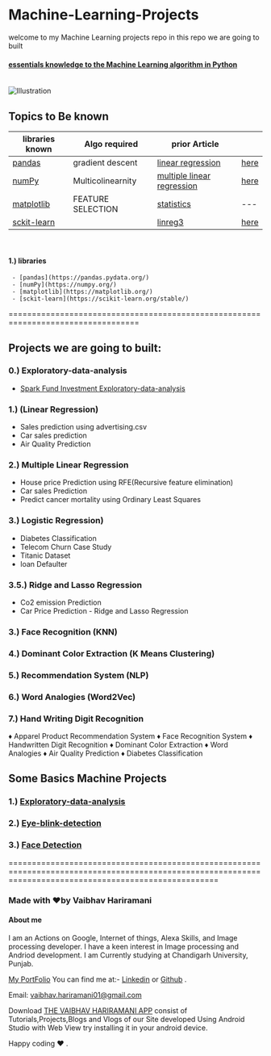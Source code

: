 # Machine-Learning-Projects
welcome to my Machine Learning projects repo in this repo we are going to built


#### [essentials knowledge to the Machine Learning algorithm in Python](https://sites.google.com/view/geeky-traveller/machine-learning/essentials-of-the-machine-learning)

<br>

<img src="https://github.com/maelfabien/maelfabien.github.io/blob/master/assets/images/ml_head.jpg" alt="Illustration"/>

## Topics to Be known

| libraries known | Algo required | prior Article |  |
| --- | --- | --- | --- |
| [pandas](https://pandas.pydata.org/) | gradient descent | [linear regression](https://maelfabien.github.io/statistics/linreg/) | [here]() |
| [numPy](https://numpy.org/) | Multicolinearnity | [multiple linear regression](https://maelfabien.github.io/statistics/linreg2/) | [here]() |
| [matplotlib](https://matplotlib.org/) | FEATURE SELECTION | [statistics](https://maelfabien.github.io/statistics/Tests/) | --- |
| [sckit-learn](https://scikit-learn.org/stable/) |  | [linreg3](https://maelfabien.github.io/statistics/linreg3/) | [here]() |


<br>
 
#### 1.) libraries
     - [pandas](https://pandas.pydata.org/)
     - [numPy](https://numpy.org/)
     - [matplotlib](https://matplotlib.org/)
     - [sckit-learn](https://scikit-learn.org/stable/)

==================================================================================

##  Projects we are going to built:

### 0.) Exploratory-data-analysis
  - [Spark Fund Investment Exploratory-data-analysis](https://github.com/vaibhavhariaramani/Exploratory-data-analysis-Spark-Funds-Investment-CaseStudy)

### 1.) (Linear Regression) 
   - Sales prediction using advertising.csv
   - Car sales prediction
   - Air Quality Prediction 
### 2.) Multiple Linear Regression
   - House price Prediction using RFE(Recursive feature elimination)
   - Car sales Prediction
   - Predict cancer mortality using Ordinary Least Squares
### 3.) Logistic Regression) 
   - Diabetes Classification 
   - Telecom Churn Case Study
   - Titanic Dataset
   - loan Defaulter
### 3.5.) Ridge and Lasso Regression
   - Co2 emission Prediction
   - Car Price Prediction - Ridge and Lasso Regression    
### 3.) Face Recognition (KNN) 
### 4.) Dominant Color Extraction (K Means Clustering) 
### 5.) Recommendation System (NLP) 
### 6.) Word Analogies (Word2Vec)
### 7.) Hand Writing Digit Recognition
♦ Apparel Product Recommendation System
♦ Face Recognition System
♦ Handwritten Digit Recognition
♦ Dominant Color Extraction 
♦ Word Analogies
♦ Air Quality Prediction
♦ Diabetes Classification

## Some Basics Machine Projects
### 1.) [Exploratory-data-analysis](https://github.com/vaibhavhariaramani/Exploratory-data-analysis-Spark-Funds-Investment-CaseStudy)
### 2.) [Eye-blink-detection](https://github.com/vaibhavhariaramani/Eye-blink-detection)
### 3.) [Face Detection](https://github.com/vaibhavhariaramani/FaceDetection)

=========================================================================================================================================================

### Made with ❤️by Vaibhav Hariramani
#### About me

I am an Actions on Google, Internet of things, Alexa Skills, and Image processing developer.
I have a keen interest in Image processing and Andriod development.
I am Currently studying at  Chandigarh University, Punjab.

[My PortFolio](https://vaibhavhariaramani.github.io/)
You can find me at:-
[Linkedin](https://www.linkedin.com/in/vaibhav-hariramani-087488186/) or [Github](https://github.com/vaibhavhariaramani) .

Email: [vaibhav.hariramani01@gmail.com](mailto:vaibhav.hariramani01@gmail.com)

Download [THE VAIBHAV HARIRAMANI APP](https://github.com/vaibhavhariaramani/The-Vaibhav-Hariramani-App/raw/master/vaibhav%20hariramani%20app.apk) consist of Tutorials,Projects,Blogs and Vlogs of our Site developed Using Android Studio with Web View try installing it in your android device.

Happy coding ❤️ .
